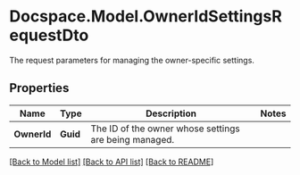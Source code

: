 # Docspace.Model.OwnerIdSettingsRequestDto
The request parameters for managing the owner-specific settings.

## Properties

Name | Type | Description | Notes
------------ | ------------- | ------------- | -------------
**OwnerId** | **Guid** | The ID of the owner whose settings are being managed. | 

[[Back to Model list]](../README.md#documentation-for-models) [[Back to API list]](../README.md#documentation-for-api-endpoints) [[Back to README]](../README.md)

